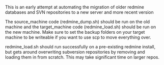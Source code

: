 This is an early attempt at automating the migration of older redmine databases and SVN repositories to a new server and more recent version

The source_machine code (redmine_dump.sh) should be run on the old machine and the target_machine code (redmine_load.sh) should be run on the new machine.  Make sure to set the backup folders on your target machine to be writeable if you want to use scp to move everything over.

redmine_load.sh should run successfully on a pre-existing redmine install, but gets around overwriting subversion repositories by removing and loading them in from scratch.  This may take significant time on larger repos.
